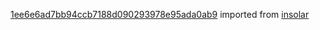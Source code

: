 [1ee6e6ad7bb94ccb7188d090293978e95ada0ab9](https://github.com/insolar/insolar/commit/1ee6e6ad7bb94ccb7188d090293978e95ada0ab9) imported from [insolar](https://github.com/insolar/insolar)
